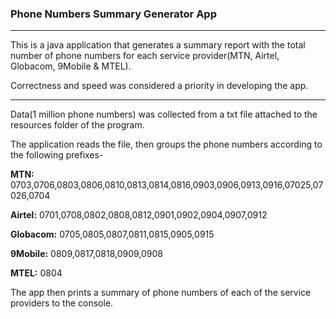 ### Phone Numbers Summary Generator App
*****
This is a java application that generates a summary report with the total number of phone numbers for each service provider(MTN, Airtel, Globacom, 9Mobile & MTEL). 

Correctness and speed was considered a priority in developing the app.
****
Data(1 million phone numbers) was collected from a txt file attached to the resources folder of the program.

The application reads the file, then groups the phone numbers according to the following prefixes-

**MTN:** 0703,0706,0803,0806,0810,0813,0814,0816,0903,0906,0913,0916,07025,07026,0704

**Airtel:** 0701,0708,0802,0808,0812,0901,0902,0904,0907,0912

**Globacom:** 0705,0805,0807,0811,0815,0905,0915

**9Mobile:** 0809,0817,0818,0909,0908

**MTEL:** 0804

The app then prints a summary of phone numbers of each of the service providers to the console.